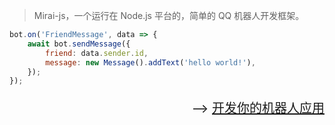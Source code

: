 > Mirai-js，一个运行在 Node.js 平台的，简单的 QQ 机器人开发框架。

```js
bot.on('FriendMessage', data => {
    await bot.sendMessage({
        friend: data.sender.id,
        message: new Message().addText('hello world!'),
    });
});
```

<p style="font-size:20px; text-align:right;">--> <a href="#/Preparation.md">开发你的机器人应用</a></p>